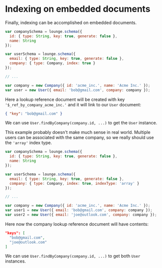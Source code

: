 # Indexing on embedded documents

Finally, indexing can be accomplished on embedded documents.

```js
var companySchema = lounge.schema({
  id: { type: String, key: true, generate: false },
  name: String
});

var userSchema = lounge.schema({
  email: { type: String, key: true, generate: false },
  company: { type: Company, index: true }
});

// ...

var company = new Company({ id: 'acme_inc.', name: 'Acme Inc.' });
var user = new User({ email: 'bob@gmail.com', company: company });
```

Here a lookup reference document will be created with key `'$_ref_by_company_acme_inc.'` and it will link to our `User`
document:

```json
{ "key": "bob@gmail.com" }
```

We can use `User.findByCompany(company.id, ...)` to get the `User` instance.

This example probably doesn't make much sense in real world. Multiple users can be associated with the same company,
so we really should use the `'array'` index type.

```js
var companySchema = lounge.schema({
  id: { type: String, key: true, generate: false },
  name: String
});

var userSchema = lounge.schema({
  email: { type: String, key: true, generate: false },
  company: { type: Company, index: true, indexType: 'array' }
});

// ...

var company = new Company({ id: 'acme_inc.', name: 'Acme Inc.' });
var user1 = new User({ email: 'bob@gmail.com', company: company });
var user2 = new User({ email: 'joe@outlook.com', company: company });
```

Here now the company lookup reference document will have contents:

```json
"keys": [
  "bob@gmail.com",
  "joe@outlook.com"
]
```

We can use `User.findByCompany(company.id, ...)` to get both `User` instances.
